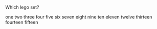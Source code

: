 Which lego set?

one
two
three
four
five
six
seven
eight
nine
ten
eleven
twelve
thirteen
fourteen
fifteen
